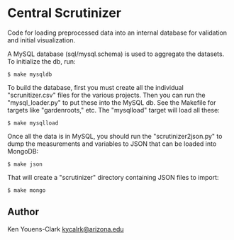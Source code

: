 # Central Scrutinizer

Code for loading preprocessed data into an internal database for validation and initial visualization.

A MySQL database (sql/mysql.schema) is used to aggregate the datasets.
To initialize the db, run:

```
$ make mysqldb
```

To build the database, first you must create all the individual "scrunitizer.csv" files for the various projects.
Then you can run the "mysql_loader.py" to put these into the MySQL db.
See the Makefile for targets like "gardenroots," etc.
The "mysqlload" target will load all these:

```
$ make mysqlload
```

Once all the data is in MySQL, you should run the "scrutinizer2json.py" to dump the measurements and variables to JSON that can be loaded into MongoDB:

```
$ make json
```

That will create a "scrutinizer" directory containing JSON files to import:

```
$ make mongo
```

## Author

Ken Youens-Clark <kycalrk@arizona.edu>

